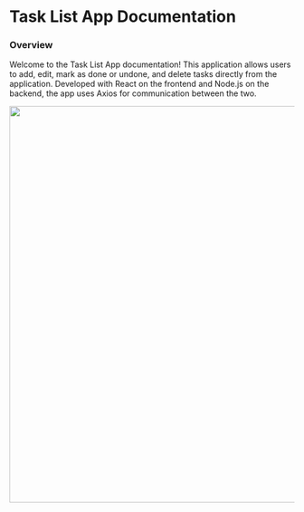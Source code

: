 # Task List App Documentation

### Overview
Welcome to the Task List App documentation! This application allows users to add, edit, 
mark as done or undone, and delete tasks directly from the application. Developed with 
React on the frontend and Node.js on the backend, the app uses Axios for communication between the two.

<div align="center">
  <img src="https://github.com/raphaelnsilva/safe-password/assets/129803784/5a8e8977-910c-4fc8-84aa-ff8da2a1b906" width="700px" />
</div>



